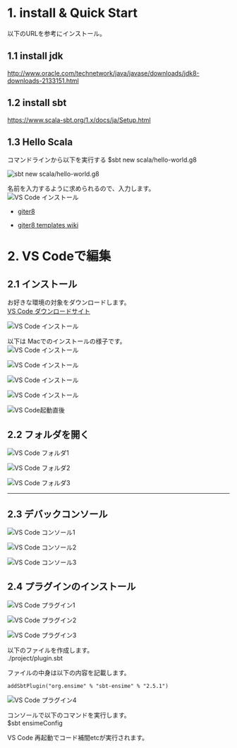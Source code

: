 
# 1. install & Quick Start
以下のURLを参考にインストール。

## 1.1 install jdk  
http://www.oracle.com/technetwork/java/javase/downloads/jdk8-downloads-2133151.html

## 1.2 install sbt  
https://www.scala-sbt.org/1.x/docs/ja/Setup.html


## 1.3 Hello Scala
コマンドラインから以下を実行する
$sbt new scala/hello-world.g8

![sbt new scala/hello-world.g8](vs_code07.png "VS Codeダウンロード")

名前を入力するように求められるので、入力します。  
![VS Code インストール](vs_code08.png "VS Codeダウンロード")


- [giter8](http://www.foundweekends.org/giter8/)

- [giter8 templates wiki](https://github.com/foundweekends/giter8/wiki/giter8-templates)


# 2. VS Codeで編集

## 2.1 インストール

お好きな環境の対象をダウンロードします。  
[VS Code ダウンロードサイト](https://code.visualstudio.com/Download)

![VS Code インストール](vs_code01.png "VS Codeダウンロード")

以下は Macでのインストールの様子です。  
![VS Code インストール](vs_code02.png "VS Codeダウンロード")

![VS Code インストール](vs_code03_2.png "VS Codeダウンロード")

![VS Code インストール](vs_code03_3.png "VS Codeダウンロード")

![VS Code インストール](vs_code04.png "VS Codeダウンロード")

![VS Code起動直後](vs_code05.png "VS Code起動直後")

## 2.2 フォルダを開く

![VS Code フォルダ1](vs_code09.png "VS Codeダウンロード")

![VS Code フォルダ2](vs_code10.png "VS Codeダウンロード")

![VS Code フォルダ3](vs_code11.png "VS Codeダウンロード")

--------

## 2.3 デバックコンソール  

![VS Code コンソール1](vs_code12.png "VS Codeダウンロード")

![VS Code コンソール2](vs_code13.png "VS Codeダウンロード")

![VS Code コンソール3](vs_code14.png "VS Codeダウンロード")

## 2.4 プラグインのインストール
![VS Code プラグイン1](vs_code15.png "VS Codeダウンロード")

![VS Code プラグイン2](vs_code16.png "VS Codeダウンロード")

![VS Code プラグイン3](vs_code17.png "VS Codeダウンロード")


以下のファイルを作成します。  
./project/plugin.sbt

ファイルの中身は以下の内容を記載します。  
```
addSbtPlugin("org.ensime" % "sbt-ensime" % "2.5.1")
```
![VS Code プラグイン4](vs_code18.png "VS Codeダウンロード")


コンソールで以下のコマンドを実行します。  
$sbt ensimeConfig

VS Code 再起動でコード補間etcが実行されます。


